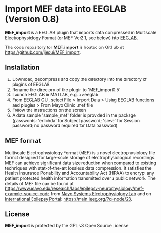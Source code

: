 Import MEF data into EEGLAB (Version 0.8)
=========================================

**MEF_import** is a EEGLAB plugin that imports data compressed in Multiscale Electrophysiology Format (or MEF Ver2.1, see below) into [EEGLAB](https://sccn.ucsd.edu/eeglab/index.php).

The code repository for **MEF_import** is hosted on GitHub at https://github.com/jiecui/MEF_import.

Installation
------------
1. Download, decompress and copy the directory into the directory of plugins of EEGLAB
1. Rename the directory of the plugin to 'MEF_import0.5'
1. Launch EEGLAB in MATLAB, e.g. >>eeglab
1. From EEGLAB GUI, select File > Import Data > Using EEGLAB functions and plugins > From Mayo Clinic .mef file
1. Follow the instructions on the screen
1. A data sample 'sample_mef' folder is provided in the package (passwords: 'erlichda' for Subject password; 'sieve' for Session password; no password required for Data password)

MEF format
----------
Multiscale Electrophysiology Format (MEF) is a novel electrophysiology file format designed for large-scale storage of electrophysiological recordings.
MEF can achieve significant data size reduction when compared to existing techniques with stat-of-the-art lossless data compression.
It satisfies the Health Insurance Portability and Accountability Act (HIPAA) to encrypt any patient protected health information transmitted over a public network.
The details of MEF file can be found at https://www.mayo.edu/research/labs/epilepsy-neurophysiology/mef-example-source-code from [Mayo Systems Electrophysiology Lab](http://msel.mayo.edu/) and on [International Epilepsy Portal](https://main.ieeg.org): https://main.ieeg.org/?q=node/28. 

License
-------
**MEF_import** is protected by the GPL v3 Open Source License.


